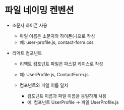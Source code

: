# 파일 네이밍 켄벤션

- 소문자 하이픈 사용
  - 파일 이름은 소문자와 하이픈(-)으로 작성
  - 예: user-profile.js, contact-form.css

- 리액트 컴포넌트
  - 리액트 컴포넌트 파일은 파스칼 케이스로 작성
  - 예: UserProfile.js, ContactForm.js

  - 컴포넌트와 파일 이름 일치
    - 컴포넌트 이름과 파일 이름을 동일하게 사용
    - 예: 컴포넌트 UserProfile → 파일 UserProfile.js

